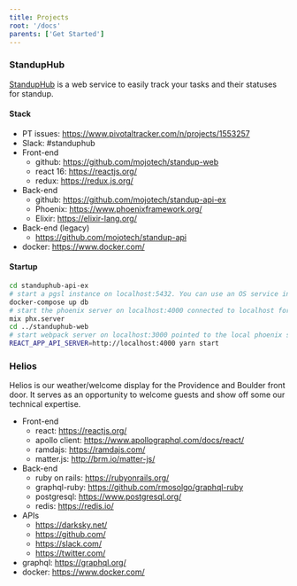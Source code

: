 ```yaml
---
title: Projects
root: '/docs'
parents: ['Get Started']
---
```


### StandupHub

[StandupHub](https://www.standuphub.com/) is a web service to easily track your tasks and their statuses for standup.

#### Stack

* PT issues: https://www.pivotaltracker.com/n/projects/1553257
* Slack: #standuphub
* Front-end
  * github: https://github.com/mojotech/standup-web
  * react 16: https://reactjs.org/
  * redux: https://redux.js.org/
* Back-end
  * github: https://github.com/mojotech/standup-api-ex
  * Phoenix: https://www.phoenixframework.org/
  * Elixir: https://elixir-lang.org/
* Back-end (legacy)
  * https://github.com/mojotech/standup-api
* docker: https://www.docker.com/

#### Startup

```sh
cd standuphub-api-ex
# start a pgsl instance on localhost:5432. You can use an OS service instead of docker
docker-compose up db
# start the phoenix server on localhost:4000 connected to localhost for database
mix phx.server
cd ../standuphub-web
# start webpack server on localhost:3000 pointed to the local phoenix server the API server
REACT_APP_API_SERVER=http://localhost:4000 yarn start
```

### Helios

Helios is our weather/welcome display for the Providence and Boulder front door. It serves as an opportunity to welcome guests and show off some our technical expertise.

* Front-end
  * react: https://reactjs.org/
  * apollo client: https://www.apollographql.com/docs/react/
  * ramdajs: https://ramdajs.com/
  * matter.js: http://brm.io/matter-js/
* Back-end
  * ruby on rails: https://rubyonrails.org/
  * graphql-ruby: https://github.com/rmosolgo/graphql-ruby
  * postgresql: https://www.postgresql.org/
  * redis: https://redis.io/
* APIs
  * https://darksky.net/
  * https://github.com/
  * https://slack.com/
  * https://twitter.com/
* graphql: https://graphql.org/
* docker: https://www.docker.com/

